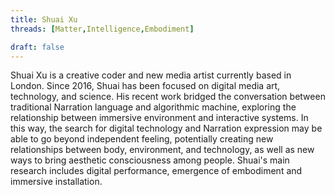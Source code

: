 ```yaml
---
title: Shuai Xu
threads: [Matter,Intelligence,Embodiment]

draft: false
---
```


Shuai Xu is a creative coder and new media artist currently based in London. Since 2016, Shuai has been focused on digital media art, technology, and science. His recent work bridged the conversation between traditional Narration language and algorithmic machine, exploring the relationship between immersive environment and interactive systems. In this way, the search for digital technology and Narration expression may be able to go beyond independent feeling, potentially creating new relationships between body, environment, and technology, as well as new ways to bring aesthetic consciousness among people. Shuai's main research includes digital performance, emergence of embodiment and immersive installation.